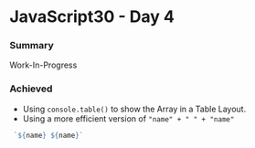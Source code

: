 # JavaScript30 - Day 4

### **Summary**
Work-In-Progress


### **Achieved**


* Using `console.table()` to show the Array in a Table Layout.
* Using a more efficient version of `"name" + " " + "name"`

```javascript
 `${name} ${name}`
```